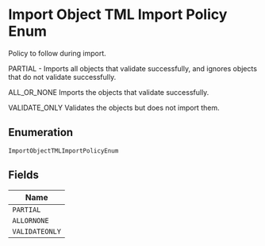 
# Import Object TML Import Policy Enum

Policy to follow during import.

PARTIAL - Imports all objects that validate successfully, and ignores objects that do not validate successfully.

ALL_OR_NONE Imports the objects that validate successfully.

VALIDATE_ONLY Validates the objects but does not import them.

## Enumeration

`ImportObjectTMLImportPolicyEnum`

## Fields

| Name |
|  --- |
| `PARTIAL` |
| `ALLORNONE` |
| `VALIDATEONLY` |

